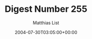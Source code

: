 ---
title: 'Digest Number 255'
posts: 2
hash: 't253'
author: 'Matthias List'
date: 2004-07-30T03:05:00+00:00
sources:
  - http://forums.tokipona.org/viewtopic.php%3Ft=253.html
---
